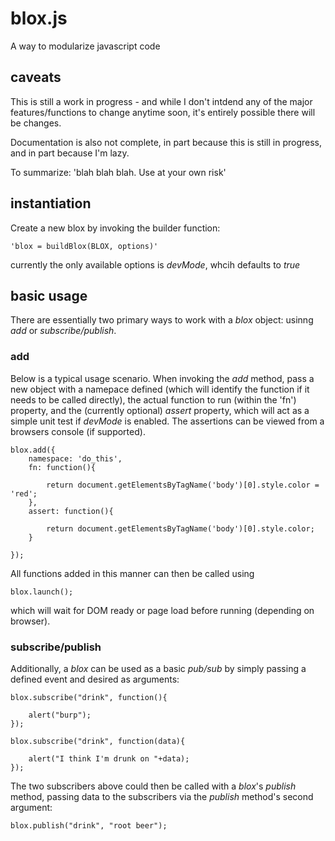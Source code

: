 blox.js
=======

A way to modularize javascript code

caveats
-------

This is still a work in progress - and while I don't intdend any of the major features/functions to change
anytime soon, it's entirely possible there will be changes. 

Documentation is also not complete, in part because this is still in progress, and in part because I'm
lazy.

To summarize: 'blah blah blah. Use at your own risk'

instantiation
-------------

Create a new blox by invoking the builder function:

	'blox = buildBlox(BLOX, options)'

currently the only available options is *devMode*, whcih defaults to *true*


basic usage
-----------

There are essentially two primary ways to work with a *blox* object: usinng *add* or *subscribe/publish*.

### add

Below is a typical usage scenario. When invoking the *add* method, pass a new object with a namepace defined
(which will identify the function if it needs to be called directly), the actual function to run (within the 'fn')
property, and the (currently optional) *assert* property, which will act as a simple unit test if *devMode* is enabled.
The assertions can be viewed from a browsers console (if supported).

	blox.add({
		namespace: 'do_this',
		fn: function(){

			return document.getElementsByTagName('body')[0].style.color = 'red';
		},
		assert: function(){

			return document.getElementsByTagName('body')[0].style.color;
		}

	});

All functions added in this manner can then be called using 

	blox.launch();

which will wait for DOM ready or page load before running (depending on browser).

### subscribe/publish

Additionally, a *blox* can be used as a basic *pub/sub* by simply passing a defined event and desired
as arguments:

	blox.subscribe("drink", function(){

		alert("burp");
	});

	blox.subscribe("drink", function(data){

		alert("I think I'm drunk on "+data);
	});

The two subscribers above could then be called with a *blox*'s *publish* method,
passing data to the subscribers via the *publish* method's second argument:

	blox.publish("drink", "root beer");
